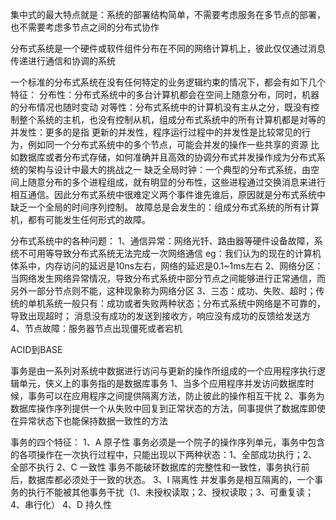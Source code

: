集中式的最大特点就是：系统的部署结构简单，不需要考虑服务在多节点的部署，也不需要考虑多节点之间的分布式协作

分布式系统是一个硬件或软件组件分布在不同的网络计算机上，彼此仅仅通过消息传递进行通信和协调的系统

一个标准的分布式系统在没有任何特定的业务逻辑约束的情况下，都会有如下几个特征：
  分布性：分布式系统中的多台计算机都会在空间上随意分布，同时，机器的分布情况也随时变动
  对等性：分布式系统中的计算机没有主从之分，既没有控制整个系统的主机，也没有控制从机，组成分布式系统中的所有计算机都是对等的
  并发性：更多的是指 更新的并发性，程序运行过程中的并发性是比较常见的行为，例如同一个分布式系统中的多个节点，可能会并发的操作一些共享的资源
          比如数据库或者分布式存储，如何准确并且高效的协调分布式并发操作成为分布式系统的架构与设计中最大的挑战之一
  缺乏全局时钟：一个典型的分布式系统，由空间上随意分布的多个进程组成，就有明显的分布性，这些进程通过交换消息来进行相互通信。因此分布式系统中很难定义两个事件谁先谁后，原因就是分布式系统中缺乏一个全局的时间序列控制。
  故障总是会发生的：组成分布式系统的所有计算机，都有可能发生任何形式的故障。
  
  分布式系统中的各种问题：
    1、通信异常：网络光钎、路由器等硬件设备故障，系统不可用等导致分布式系统无法完成一次网络通信
             eg：我们认为的现在的计算机体系中，内存访问的延迟是10ns左右，网络的延迟是0.1~1ms左右
    2、网络分区：当网络发生网络异常情况，导致分布式系统中部分节点之间能够进行正常通信，而另外一部分节点则不能，这种现象称为网络分区
    3、三态：成功、失败、超时；传统的单机系统一般只有：成功或者失败两种状态；分布式系统中网络是不可靠的，导致出现超时；
            消息没有成功的发送到接收方，响应没有成功的反馈给发送方
    4、节点故障：服务器节点出现僵死或者宕机
    
ACID到BASE

事务是由一系列对系统中数据进行访问与更新的操作所组成的一个应用程序执行逻辑单元，侠义上的事务指的是数据库事务
1、当多个应用程序并发访问数据库时候，事务可以在应用程序之间提供隔离方法，防止彼此的操作相互干扰
2、事务为数据库操作序列提供一个从失败中回复到正常状态的方法，同事提供了数据库即使在异常状态下也能保持数据一致性的方法

事务的四个特征：
1、A 原子性 事务必须是一个院子的操作序列单元，事务中包含的各项操作在一次执行过程中，只能出现以下两种状态：1、全部成功执行；2、全部不执行
2、C 一致性 事务不能破环数据库的完整性和一致性，事务执行前后，数据库都必须处于一致的状态。
3、I 隔离性 并发事务是相互隔离的，一个事务的执行不能被其他事务干扰（1、未授权读取；2、授权读取；3、可重复读；4、串行化）
4、D 持久性 

  
  